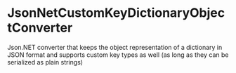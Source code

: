 # JsonNetCustomKeyDictionaryObjectConverter
 Json.NET converter that keeps the object representation of a dictionary in JSON format and supports custom key types as well (as long as they can be serialized as plain strings)
